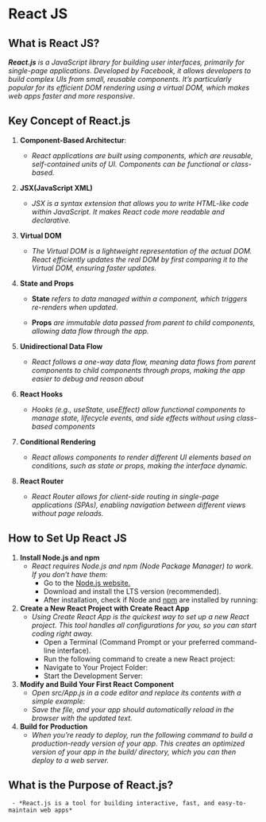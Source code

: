 # React JS

## What is React JS?

 ***React.js*** *is a JavaScript library for building user interfaces, primarily for single-page applications. Developed by Facebook, it allows developers to build complex UIs from small, reusable components. It’s particularly popular for its efficient DOM rendering using a virtual DOM, which makes web apps faster and more responsive*.

## Key Concept of React.js

1. **Component-Based Architectur**:
      - *React applications are built using components, which are reusable, self-contained units of UI. Components can be functional or class-based.*

2. **JSX(JavaScript XML)**
      - *JSX is a syntax extension that allows you to write HTML-like code within JavaScript. It makes React code more readable and declarative.*

3. **Virtual DOM**
      - *The Virtual DOM is a lightweight representation of the actual DOM. React efficiently updates the real DOM by first comparing it to the Virtual DOM, ensuring faster updates.*
4. **State and Props**
      - **State** *refers to data managed within a component, which triggers re-renders when updated.*

      - **Props** *are immutable data passed from parent to child components, allowing data flow through the app.*
5. **Unidirectional Data Flow**
      - *React follows a one-way data flow, meaning data flows from parent components to child components through props, making the app easier to debug and reason about*

6. **React Hooks**
      - *Hooks (e.g., useState, useEffect) allow functional components to manage state, lifecycle events, and side effects without using class-based components*

7. **Conditional Rendering**
      - *React allows components to render different UI elements based on conditions, such as state or props, making the interface dynamic.*

8. **React Router**
      - *React Router allows for client-side routing in single-page applications (SPAs), enabling navigation between different views without page reloads.*

## How to Set Up React JS ##

1. **Install Node.js and npm**
      - *React requires Node.js and npm (Node Package Manager) to work. If you don’t have them:*
          - Go to the [Node.js website.](https://nodejs.org/en)
          - Download and install the LTS version (recommended).
          - After installation, check if Node and [npm](https://docs.npmjs.com/downloading-and-installing-node-js-and-npm) are installed by running:
2. **Create a New React Project with Create React App**
     - *Using Create React App is the quickest way to set up a new React project. This tool handles all configurations for you, so you can start coding right away.*
         - Open a Terminal (Command Prompt or your preferred command-line interface).
         - Run the following command to create a new React project:
         - Navigate to Your Project Folder:
         - Start the Development Server:
3. **Modify and Build Your First React Component**
     - *Open src/App.js in a code editor and replace its contents with a simple example:*
     - *Save the file, and your app should automatically reload in the browser with the updated text.*
4. **Build for Production**
     - *When you’re ready to deploy, run the following command to build a production-ready version of your app. This creates an optimized version of your app in the build/ directory, which you can then deploy to a web server.*
 ## What is the Purpose of React.js? ##
     - *React.js is a tool for building interactive, fast, and easy-to-maintain web apps*    






     


